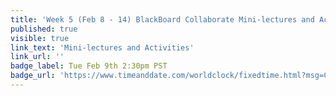 ```yaml
---
title: 'Week 5 (Feb 8 - 14) BlackBoard Collaborate Mini-lectures and Activities'
published: true
visible: true
link_text: 'Mini-lectures and Activities'
link_url: ''
badge_label: Tue Feb 9th 2:30pm PST
badge_url: 'https://www.timeanddate.com/worldclock/fixedtime.html?msg=CMPT-363+Review+and+Discussion&iso=20210209T1430&p1=256&ah=1&am=50'
---
```

